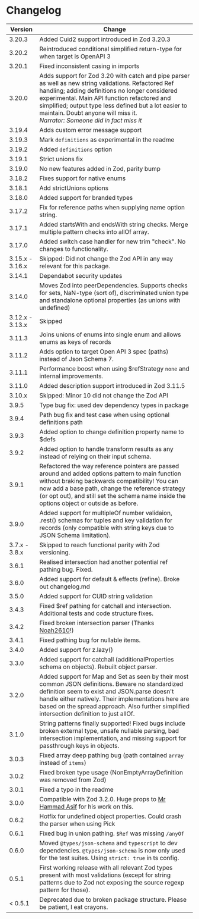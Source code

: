 # Changelog

| Version         | Change                                                                                                                                                                                                                                                                                                                                                                 |
| --------------- | ---------------------------------------------------------------------------------------------------------------------------------------------------------------------------------------------------------------------------------------------------------------------------------------------------------------------------------------------------------------------- |
| 3.20.3          | Added Cuid2 support introduced in Zod 3.20.3                                                                                                                                                                                                                                                                                                                           |
| 3.20.2          | Reintroduced conditional simplified return-type for when target is OpenAPI 3                                                                                                                                                                                                                                                                                           |
| 3.20.1          | Fixed inconsistent casing in imports                                                                                                                                                                                                                                                                                                                                   |
| 3.20.0          | Adds support for Zod 3.20 with catch and pipe parser as well as new string validations. Refactored Ref handling; adding definitions no longer considered experimental. Main API function refactored and simplified; output type less defined but a lot easier to maintain. Doubt anyone will miss it. <br/><quote><i>Narrator: Someone did in fact miss it</i></quote> |
| 3.19.4          | Adds custom error message support                                                                                                                                                                                                                                                                                                                                      |
| 3.19.3          | Mark `definitions` as experimental in the readme                                                                                                                                                                                                                                                                                                                       |
| 3.19.2          | Added `definitions` option                                                                                                                                                                                                                                                                                                                                             |
| 3.19.1          | Strict unions fix                                                                                                                                                                                                                                                                                                                                                      |
| 3.19.0          | No new features added in Zod, parity bump                                                                                                                                                                                                                                                                                                                              |
| 3.18.2          | Fixes support for native enums                                                                                                                                                                                                                                                                                                                                         |
| 3.18.1          | Add strictUnions options                                                                                                                                                                                                                                                                                                                                               |
| 3.18.0          | Added support for branded types                                                                                                                                                                                                                                                                                                                                        |
| 3.17.2          | Fix for reference paths when supplying name option string.                                                                                                                                                                                                                                                                                                             |
| 3.17.1          | Added startsWith and endsWith string checks. Merge multiple pattern checks into allOf array.                                                                                                                                                                                                                                                                           |
| 3.17.0          | Added switch case handler for new trim "check". No changes to functionality.                                                                                                                                                                                                                                                                                           |
| 3.15.x - 3.16.x | Skipped: Did not change the Zod API in any way relevant for this package.                                                                                                                                                                                                                                                                                              |
| 3.14.1          | Dependabot security updates                                                                                                                                                                                                                                                                                                                                            |
| 3.14.0          | Moves Zod into peerDependencies. Supports checks for sets, NaN-type (sort of), discriminated union type and standalone optional properties (as unions with undefined)                                                                                                                                                                                                  |
| 3.12.x - 3.13.x | Skipped                                                                                                                                                                                                                                                                                                                                                                |
| 3.11.3          | Joins unions of enums into single enum and allows enums as keys of records                                                                                                                                                                                                                                                                                             |
| 3.11.2          | Adds option to target Open API 3 spec (paths) instead of Json Schema 7.                                                                                                                                                                                                                                                                                                |
| 3.11.1          | Performance boost when using $refStrategy `none` and internal improvements.                                                                                                                                                                                                                                                                                            |
| 3.11.0          | Added description support introduced in Zod 3.11.5                                                                                                                                                                                                                                                                                                                     |
| 3.10.x          | Skipped: Minor 10 did not change the Zod API                                                                                                                                                                                                                                                                                                                           |
| 3.9.5           | Type bug fix: used dev dependency types in package                                                                                                                                                                                                                                                                                                                     |
| 3.9.4           | Path bug fix and test case when using optional definitions path                                                                                                                                                                                                                                                                                                        |
| 3.9.3           | Added option to change definition property name to $defs                                                                                                                                                                                                                                                                                                               |
| 3.9.2           | Added option to handle transform results as any instead of relying on their input schema.                                                                                                                                                                                                                                                                              |
| 3.9.1           | Refactored the way reference pointers are passed around and added options pattern to main function without braking backwards compatibility! You can now add a base path, change the reference strategy (or opt out), and still set the schema name inside the options object or outside as before.                                                                     |
| 3.9.0           | Added support for multipleOf number validaion, .rest() schemas for tuples and key validation for records (only compatible with string keys due to JSON Schema limitation).                                                                                                                                                                                             |
| 3.7.x - 3.8.x   | Skipped to reach functional parity with Zod versioning.                                                                                                                                                                                                                                                                                                                |
| 3.6.1           | Realised intersection had another potential ref pathing bug. Fixed.                                                                                                                                                                                                                                                                                                    |
| 3.6.0           | Added support for default & effects (refine). Broke out changelog.md                                                                                                                                                                                                                                                                                                   |
| 3.5.0           | Added support for CUID string validation                                                                                                                                                                                                                                                                                                                               |
| 3.4.3           | Fixed $ref pathing for catchall and intersection. Additional tests and code structure fixes.                                                                                                                                                                                                                                                                           |
| 3.4.2           | Fixed broken intersection parser (Thanks [Noah2610](https://github.com/Noah2610)!)                                                                                                                                                                                                                                                                                     |
| 3.4.1           | Fixed pathing bug for nullable items.                                                                                                                                                                                                                                                                                                                                  |
| 3.4.0           | Added support for z.lazy()                                                                                                                                                                                                                                                                                                                                             |
| 3.3.0           | Added support for catchall (additionalProperties schema on objects). Rebuilt object parser.                                                                                                                                                                                                                                                                            |
| 3.2.0           | Added support for Map and Set as seen by their most common JSON definitions. Beware no standardized definition seem to exist and JSON.parse doesn't handle either natively. Their implementations here are based on the spread approach. Also further simplified intersection definition to just allOf.                                                                |
| 3.1.0           | String patterns finally supported! Fixed bugs include broken external type, unsafe nullable parsing, bad intersection implementation, and missing support for passthrough keys in objects.                                                                                                                                                                             |
| 3.0.3           | Fixed array deep pathing bug (path contained `array` instead of `items`)                                                                                                                                                                                                                                                                                               |
| 3.0.2           | Fixed broken type usage (NonEmptyArrayDefinition was removed from Zod)                                                                                                                                                                                                                                                                                                 |
| 3.0.1           | Fixed a typo in the readme                                                                                                                                                                                                                                                                                                                                             |
| 3.0.0           | Compatible with Zod 3.2.0. Huge props to [Mr Hammad Asif](https://github.com/mrhammadasif) for his work on this.                                                                                                                                                                                                                                                       |
| 0.6.2           | Hotfix for undefined object properties. Could crash the parser when using Pick                                                                                                                                                                                                                                                                                         |
| 0.6.1           | Fixed bug in union pathing. `$Ref` was missing `/anyOf`                                                                                                                                                                                                                                                                                                                |
| 0.6.0           | Moved `@types/json-schema` and `typescript` to dev dependencies. `@types/json-schema` is now only used for the test suites. Using `strict: true` in ts config.                                                                                                                                                                                                         |
| 0.5.1           | First working release with all relevant Zod types present with most validations (except for string patterns due to Zod not exposing the source regexp pattern for those).                                                                                                                                                                                              |
| < 0.5.1         | Deprecated due to broken package structure. Please be patient, I eat crayons.                                                                                                                                                                                                                                                                                          |
